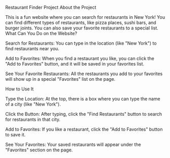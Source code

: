 Restaurant Finder Project
About the Project

This is a fun website where you can search for restaurants in New York! You can find different types of restaurants, like pizza places, sushi bars, and burger joints. You can also save your favorite restaurants to a special list.
What Can You Do on the Website?

   Search for Restaurants:
    You can type in the location (like "New York") to find restaurants near you.

 Add to Favorites:
    When you find a restaurant you like, you can click the "Add to Favorites" button, and it will be saved in your favorites list.

  See Your Favorite Restaurants:
    All the restaurants you add to your favorites will show up in a special "Favorites" list on the page.

How to Use It

 Type the Location:
    At the top, there is a box where you can type the name of a city (like "New York").

Click the Button:
    After typing, click the "Find Restaurants" button to search for restaurants in that city.

  Add to Favorites:
    If you like a restaurant, click the "Add to Favorites" button to save it.

  See Your Favorites:
    Your saved restaurants will appear under the "Favorites" section on the page.
